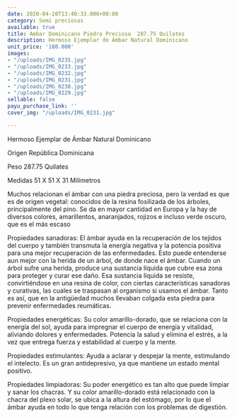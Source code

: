 ```yaml
---
date: 2020-04-28T13:40:33.000+00:00
category: Semi preciosas
available: true
title: Ambar Dominicano Piedra Preciosa  287.75 Quilates
description: Hermoso Ejemplar de Ámbar Natural Dominicano
unit_price: '180.000'
images:
- "/uploads/IMG_0235.jpg"
- "/uploads/IMG_0233.jpg"
- "/uploads/IMG_0232.jpg"
- "/uploads/IMG_0231.jpg"
- "/uploads/IMG_0230.jpg"
- "/uploads/IMG_0229.jpg"
sellable: false
payu_purchase_link: ''
cover_img: "/uploads/IMG_0231.jpg"

---
```

Hermoso Ejemplar de Ámbar Natural Dominicano

Origen República Dominicana

Peso 287.75 Quilates

Medidas 51 X 51 X 31 Milímetros

Muchos relacionan el ámbar con una piedra preciosa, pero la verdad es que es de origen vegetal: conocidos de la resina fosilizada de los árboles, principalmente del pino. Se da en mayor cantidad en Europa y la hay de diversos colores, amarillentos, anaranjados, rojizos e incluso verde oscuro, que es el más escaso

Propiedades sanadoras: El ámbar ayuda en la recuperación de los tejidos del cuerpo y también transmuta la energía negativa y la potencia positiva para una mejor recuperación de las enfermedades. Esto puede entenderse aun mejor con la herida de un árbol, de donde nace el ámbar. Cuando un árbol sufre una herida, produce una sustancia líquida que cubre esa zona para proteger y curar ese daño. Esa sustancia líquida se resiste, convirtiéndose en una resina de color, con ciertas características sanadoras y curativas, las cuales se traspasan al organismo si usamos el ámbar. Tanto es así, que en la antigüedad muchos llevaban colgada esta piedra para prevenir enfermedades reumáticas.

Propiedades energéticas: Su color amarillo-dorado, que se relaciona con la energía del sol, ayuda para impregnar el cuerpo de energía y vitalidad, aliviando dolores y enfermedades. Potencia la salud y elimina el estrés, a la vez que entrega fuerza y ​​estabilidad al cuerpo y la mente.

Propiedades estimulantes: Ayuda a aclarar y despejar la mente, estimulando el intelecto. Es un gran antidepresivo, ya que mantiene un estado mental positivo.

Propiedades limpiadoras: Su poder energético es tan alto que puede limpiar y sanar los chacras. Y su color amarillo-dorado está relacionado con la chacra del plexo solar, se ubica a la altura del estómago, por lo que el ámbar ayuda en todo lo que tenga relación con los problemas de digestión.